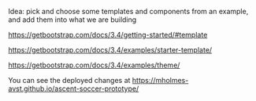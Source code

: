 Idea: pick and choose some templates and components from an example, and add them into what we are building

https://getbootstrap.com/docs/3.4/getting-started/#template

https://getbootstrap.com/docs/3.4/examples/starter-template/

https://getbootstrap.com/docs/3.4/examples/theme/


You can see the deployed changes at https://mholmes-avst.github.io/ascent-soccer-prototype/
